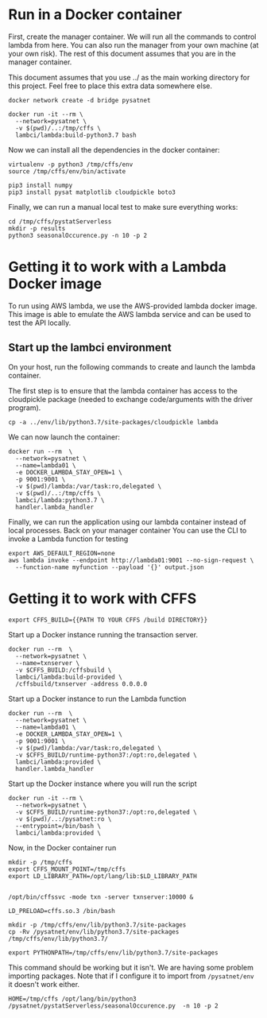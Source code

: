 # Run in a Docker container

First, create the manager container. We will run all the commands to control
lambda from here. You can also run the manager from your own machine (at your
own risk). The rest of this document assumes that you are in the manager
container.

This document assumes that you use ../ as the main working directory for this
project. Feel free to place this extra data somewhere else.

```
docker network create -d bridge pysatnet

docker run -it --rm \
  --network=pysatnet \
  -v $(pwd)/..:/tmp/cffs \
  lambci/lambda:build-python3.7 bash
```

Now we can install all the dependencies in the docker container:
```
virtualenv -p python3 /tmp/cffs/env
source /tmp/cffs/env/bin/activate

pip3 install numpy
pip3 install pysat matplotlib cloudpickle boto3
```

Finally, we can run a manual local test to make sure everything works:
```
cd /tmp/cffs/pystatServerless
mkdir -p results
python3 seasonalOccurence.py -n 10 -p 2
```

# Getting it to work with a Lambda Docker image
To run using AWS lambda, we use the AWS-provided lambda docker image. This
image is able to emulate the AWS lambda service and can be used to test the API
locally.

## Start up the lambci environment
On your host, run the following commands to create and launch the lambda container.

The first step is to ensure that the lambda container has access to the
cloudpickle package (needed to exchange code/arguments with the driver
program).
```
cp -a ../env/lib/python3.7/site-packages/cloudpickle lambda
```

We can now launch the container:
```
docker run --rm  \
  --network=pysatnet \
  --name=lambda01 \
  -e DOCKER_LAMBDA_STAY_OPEN=1 \
  -p 9001:9001 \
  -v $(pwd)/lambda:/var/task:ro,delegated \
  -v $(pwd)/..:/tmp/cffs \
  lambci/lambda:python3.7 \
  handler.lambda_handler
```

Finally, we can run the application using our lambda container instead of local
processes. Back on your manager container
You can use the CLI to invoke a Lambda function for testing
```
export AWS_DEFAULT_REGION=none
aws lambda invoke --endpoint http://lambda01:9001 --no-sign-request \
  --function-name myfunction --payload '{}' output.json
```

# Getting it to work with CFFS

```
export CFFS_BUILD={{PATH TO YOUR CFFS /build DIRECTORY}}
```

Start up a Docker instance running the transaction server.
```
docker run --rm  \
  --network=pysatnet \
  --name=txnserver \
  -v $CFFS_BUILD:/cffsbuild \
  lambci/lambda:build-provided \
  /cffsbuild/txnserver -address 0.0.0.0
```

Start up a Docker instance to run the Lambda function
```
docker run --rm  \
  --network=pysatnet \
  --name=lambda01 \
  -e DOCKER_LAMBDA_STAY_OPEN=1 \
  -p 9001:9001 \
  -v $(pwd)/lambda:/var/task:ro,delegated \
  -v $CFFS_BUILD/runtime-python37:/opt:ro,delegated \
  lambci/lambda:provided \
  handler.lambda_handler
```

Start up the Docker instance where you will run the script
```
docker run -it --rm \
  --network=pysatnet \
  -v $CFFS_BUILD/runtime-python37:/opt:ro,delegated \
  -v $(pwd)/..:/pysatnet:ro \
  --entrypoint=/bin/bash \
  lambci/lambda:provided \
```

Now, in the Docker container run

```
mkdir -p /tmp/cffs
export CFFS_MOUNT_POINT=/tmp/cffs
export LD_LIBRARY_PATH=/opt/lang/lib:$LD_LIBRARY_PATH


/opt/bin/cffssvc -mode txn -server txnserver:10000 &

LD_PRELOAD=cffs.so.3 /bin/bash 

mkdir -p /tmp/cffs/env/lib/python3.7/site-packages
cp -Rv /pysatnet/env/lib/python3.7/site-packages /tmp/cffs/env/lib/python3.7/

export PYTHONPATH=/tmp/cffs/env/lib/python3.7/site-packages
```

This command should be working but it isn't. We are having some problem importing packages. Note that if I configure it to import from `/pysatnet/env` it doesn't work either.

```
HOME=/tmp/cffs /opt/lang/bin/python3 /pysatnet/pystatServerless/seasonalOccurence.py  -n 10 -p 2
```
